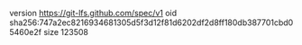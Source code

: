 version https://git-lfs.github.com/spec/v1
oid sha256:747a2ec8216934681305d5f3d12f81d6202df2d8ff180db387701cbd05460e2f
size 123508
